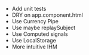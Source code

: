 - Add unit tests
- DRY on app.component.html
- Use Currency Pipe
- Use maybe replaySubject
- Use Computed signals
- Use LocalStorage
- More intuitive IHM
